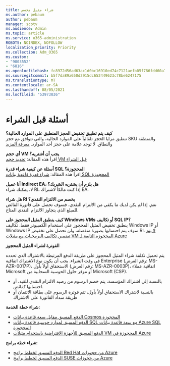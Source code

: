 ```yaml
---
title: شراء مثيل مخصص
ms.author: pebaum
author: pebaum
manager: scotv
ms.audience: Admin
ms.topic: article
ms.service: o365-administration
ROBOTS: NOINDEX, NOFOLLOW
localization_priority: Priority
ms.collection: Adm_O365
ms.custom:
- "9003552"
- "6816"
ms.openlocfilehash: fc8972d56ad63ac1d0bc16910ed74c7121aefb05f786fdd60a77ba89867d1741
ms.sourcegitcommit: b5f7da89a650d2915dc652449623c78be6247175
ms.translationtype: MT
ms.contentlocale: ar-SA
ms.lasthandoff: 08/05/2021
ms.locfileid: "53973036"
---
```

# <a name="questions-before-purchase"></a>أسئلة قبل الشراء

**كيف يتم تطبيق تخفيض الحجز المنطبق على الموارد الحالية؟**  
تنطبق مزايا الحجز تلقائياً على الموارد الحالية، والتي تتوافق مع حجز SKU والمنطقة والنطاق. لا توجد علامة على حجز أحد الموارد. [معرفة المزيد](https://docs.microsoft.com/azure/cost-management-billing/reservations/save-compute-costs-reservations?WT.mc_id=Portal-Microsoft_Azure_Support#how-reservation-discount-is-applied) 

**أي حجم VM يجب أن أشتريه؟**  
اقرأ هذه المقالة: [تحديد حجم VM قبل الشراء](https://docs.microsoft.com/azure/virtual-machines/windows/prepay-reserved-vm-instances?toc=/azure/billing/TOC.json&WT.mc_id=Portal-Microsoft_Azure_Support#determine-the-right-vm-size-before-you-buy)

**أسئلة عن كيفية شراء قدرة SQL المحجوزة؟**  
اقرأ هذه المقالة: [شراء قدرة قاعدة بيانات SQL المحجوزة](https://docs.microsoft.com/azure/sql-database/sql-database-reserved-capacity?toc=/azure/billing/TOC.json&WT.mc_id=Portal-Microsoft_Azure_Support#buy-sql-database-reserved-capacity)

**أنا عميل Indirect EA، هل يلزم أن يشتريه الشريك؟**  
لا، يمكنك شراء RI، إذا كنت مالكاً لاشتراك EA.

**هل شراء RI يخصم من الالتزام النقدي؟**  
نعم. إذا لم يكن لديك ما يكفي من الالتزام النقدي، فسوف تحصل على فاتورة الفائض للمبلغ الذي يتجاوز الالتزام النقدي المتاح.

**كيف ينطبق المثيل المحجوز على Windows VMs أو تكاليف SQL IP؟**  
ينطبق تخفيض المثيل المحجوز على استخدام الكمبيوتر فقط. تكاليف Windows IP أو Windows IP سوف يتم احتسابها بصورة منفصلة، ولن تحصل على تخفيض RI. [لا يتم تضمين تكاليف البرمجيات مع مثيلات VM المحجوزة التابعة لـ Azure](https://docs.microsoft.com/azure/billing/billing-reserved-instance-windows-software-costs?WT.mc_id=Portal-Microsoft_Azure_Support)  
      
**الفوترة لشراء المثيل المحجوز**  
      
يتم تحميل تكلفة شراء المثيل المحجوز على طريقة الدفع المرتبطة بالاشتراك الذي تحدده في وقت الشراء. يجب أن يكون نوع الاشتراك اتفاقية Enterprise (رقم العرض: MS-AZR-0017P)، الاستحقاق أولاً بأول (رقم العرض: MS-AZR-0003P)، اتفاقية عملاء Microsoft أو موفر حلول الحوسبة السحابية من Microsoft (CSP).

-   بالنسبة إلى اشتراك المؤسسة، يتم خصم الرسوم من رصيد الالتزام النقدي للقيد، أو احتسابها كفائض.
-   بالنسبة لاشتراك الاستحقاق أولاً بأول، تتم فوترة الرسوم على بطاقة الائتمان أو طريقة سداد الفاتورة على الاشتراك

**شراء خطة الخدمة:**

-   [الدفع المسبق مقابل سعة قاعدة بيانات Cosmos المحجوزة](https://docs.microsoft.com/azure/cosmos-db/cosmos-db-reserved-capacity?WT.mc_id=Portal-Microsoft_Azure_Support)
-   [الدفع المسبق لموارد حوسبة قاعدة بيانات SQL مع سعة قاعدة بيانات Azure SQL المحجوزة](https://docs.microsoft.com/azure/sql-database/sql-database-reserved-capacity?WT.mc_id=Portal-Microsoft_Azure_Support)
-   [الدفع المسبق للأجهزة الافتراضية باستخدام مثيلات VM المحجوزة في Azure](https://docs.microsoft.com/azure/virtual-machines/windows/prepay-reserved-vm-instances?WT.mc_id=Portal-Microsoft_Azure_Support)

**شراء خطة برامج:**

-   [الدفع المسبق لخطط برامج Red Hat من حجوزات Azure](https://docs.microsoft.com/azure/virtual-machines/linux/prepay-rhel-software-charges?WT.mc_id=Portal-Microsoft_Azure_Support)
-   [الدفع المسبق لخطط برامج SUSE من حجوزات Azure](https://docs.microsoft.com/azure/virtual-machines/linux/prepay-suse-software-charges?WT.mc_id=Portal-Microsoft_Azure_Support)